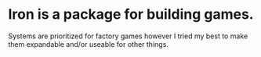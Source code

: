 # Iron is a package for building games.
Systems are prioritized for factory games however I tried my best to make them expandable and/or useable for other things.